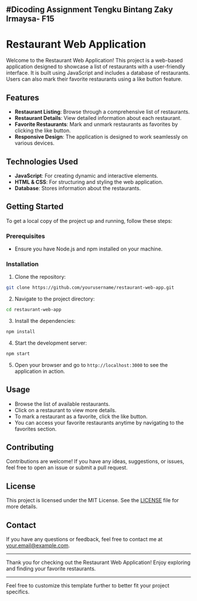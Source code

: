 #Dicoding Assignment Tengku Bintang Zaky Irmaysa- F15
---

# Restaurant Web Application

Welcome to the Restaurant Web Application! This project is a web-based application designed to showcase a list of restaurants with a user-friendly interface. It is built using JavaScript and includes a database of restaurants. Users can also mark their favorite restaurants using a like button feature.

## Features

- **Restaurant Listing**: Browse through a comprehensive list of restaurants.
- **Restaurant Details**: View detailed information about each restaurant.
- **Favorite Restaurants**: Mark and unmark restaurants as favorites by clicking the like button.
- **Responsive Design**: The application is designed to work seamlessly on various devices.

## Technologies Used

- **JavaScript**: For creating dynamic and interactive elements.
- **HTML & CSS**: For structuring and styling the web application.
- **Database**: Stores information about the restaurants.

## Getting Started

To get a local copy of the project up and running, follow these steps:

### Prerequisites

- Ensure you have Node.js and npm installed on your machine.

### Installation

1. Clone the repository:

```bash
git clone https://github.com/yourusername/restaurant-web-app.git
```

2. Navigate to the project directory:

```bash
cd restaurant-web-app
```

3. Install the dependencies:

```bash
npm install
```

4. Start the development server:

```bash
npm start
```

5. Open your browser and go to `http://localhost:3000` to see the application in action.

## Usage

- Browse the list of available restaurants.
- Click on a restaurant to view more details.
- To mark a restaurant as a favorite, click the like button.
- You can access your favorite restaurants anytime by navigating to the favorites section.

## Contributing

Contributions are welcome! If you have any ideas, suggestions, or issues, feel free to open an issue or submit a pull request.

## License

This project is licensed under the MIT License. See the [LICENSE](LICENSE) file for more details.

## Contact

If you have any questions or feedback, feel free to contact me at [your.email@example.com](mailto:zeondev19@@example.com).

---

Thank you for checking out the Restaurant Web Application! Enjoy exploring and finding your favorite restaurants.

---

Feel free to customize this template further to better fit your project specifics.
